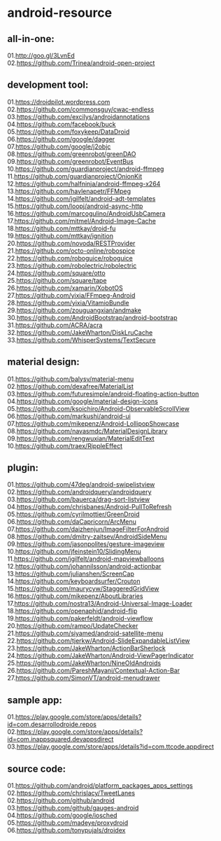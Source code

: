 android-resource
================

all-in-one:
-------------
01.http://goo.gl/3LvnEd  
02.https://github.com/Trinea/android-open-project  

development tool:
-------------
01.https://droidpilot.wordpress.com  
02.https://github.com/commonsguy/cwac-endless  
03.https://github.com/excilys/androidannotations  
04.https://github.com/facebook/buck  
05.https://github.com/foxykeep/DataDroid  
06.https://github.com/google/dagger  
07.https://github.com/google/j2objc  
08.https://github.com/greenrobot/greenDAO  
09.https://github.com/greenrobot/EventBus  
10.https://github.com/guardianproject/android-ffmpeg  
11.https://github.com/guardianproject/OnionKit  
12.https://github.com/halfninja/android-ffmpeg-x264  
13.https://github.com/havlenapetr/FFMpeg  
14.https://github.com/jgilfelt/android-adt-templates  
15.https://github.com/loopj/android-async-http  
16.https://github.com/marcogulino/AndroidUsbCamera  
17.https://github.com/mitmel/Android-Image-Cache  
18.https://github.com/mttkay/droid-fu  
19.https://github.com/mttkay/ignition  
20.https://github.com/novoda/RESTProvider  
21.https://github.com/octo-online/robospice  
22.https://github.com/roboguice/roboguice  
23.https://github.com/robolectric/robolectric  
24.https://github.com/square/otto  
25.https://github.com/square/tape  
26.https://github.com/xamarin/XobotOS  
27.https://github.com/yixia/FFmpeg-Android   
28.https://github.com/yixia/VitamioBundle  
29.https://github.com/zouguangxian/andmake  
30.https://github.com/AndroidBootstrap/android-bootstrap  
31.https://github.com/ACRA/acra  
32.https://github.com/JakeWharton/DiskLruCache  
33.https://github.com/WhisperSystems/TextSecure  

material design:
-------------
01.https://github.com/balysv/material-menu   
02.https://github.com/dexafree/MaterialList  
03.https://github.com/futuresimple/android-floating-action-button  
04.https://github.com/google/material-design-icons  
05.https://github.com/ksoichiro/Android-ObservableScrollView  
06.https://github.com/markushi/android-ui  
07.https://github.com/mikepenz/Android-LollipopShowcase  
08.https://github.com/navasmdc/MaterialDesignLibrary  
09.https://github.com/rengwuxian/MaterialEditText  
10.https://github.com/traex/RippleEffect  

plugin:
-------------
01.https://github.com/47deg/android-swipelistview  
02.https://github.com/androidquery/androidquery  
03.https://github.com/bauerca/drag-sort-listview  
04.https://github.com/chrisbanes/Android-PullToRefresh  
05.https://github.com/cyrilmottier/GreenDroid  
06.https://github.com/daCapricorn/ArcMenu  
07.https://github.com/daizhenjun/ImageFilterForAndroid  
08.https://github.com/dmitry-zaitsev/AndroidSideMenu  
09.https://github.com/jasonpolites/gesture-imageview  
10.https://github.com/jfeinstein10/SlidingMenu  
11.https://github.com/jgilfelt/android-mapviewballoons  
12.https://github.com/johannilsson/android-actionbar  
13.https://github.com/julianshen/ScreenCap 
14.https://github.com/keyboardsurfer/Crouton  
15.https://github.com/maurycyw/StaggeredGridView  
16.https://github.com/mikepenz/AboutLibraries  
17.https://github.com/nostra13/Android-Universal-Image-Loader  
18.https://github.com/openaphid/android-flip  
19.https://github.com/pakerfeldt/android-viewflow  
20.https://github.com/rampo/UpdateChecker  
21.https://github.com/siyamed/android-satellite-menu  
22.https://github.com/tjerkw/Android-SlideExpandableListView  
23.https://github.com/JakeWharton/ActionBarSherlock  
24.https://github.com/JakeWharton/Android-ViewPagerIndicator  
25.https://github.com/JakeWharton/NineOldAndroids  
26.https://github.com/PareshMayani/Contextual-Action-Bar  
27.https://github.com/SimonVT/android-menudrawer  

sample app:
-------------
01.https://play.google.com/store/apps/details?id=com.desarrollodroide.repos   02.https://play.google.com/store/apps/details?id=com.inappsquared.devappsdirect  
03.https://play.google.com/store/apps/details?id=com.ttcode.appdirect  

source code:
-------------
01.https://github.com/android/platform_packages_apps_settings  
02.https://github.com/chrislacy/TweetLanes  
02.https://github.com/github/android  
03.https://github.com/github/gauges-android  
04.https://github.com/google/iosched  
05.https://github.com/madeye/proxydroid  
06.https://github.com/tonypujals/droidex  
